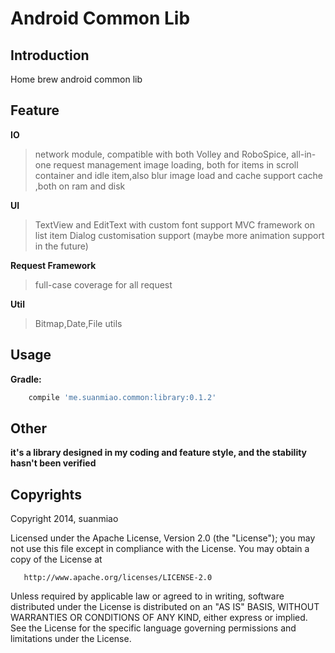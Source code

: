 # Android Common Lib

## Introduction

 Home brew android common lib

## Feature
  **IO**
  > network module, compatible with both Volley and RoboSpice, all-in-one request management
  > image loading, both for items in scroll container and idle item,also blur image load and cache support
  > cache ,both on ram and disk

  **UI**
  > TextView and EditText with custom font support
  > MVC framework on list item
  > Dialog customisation support (maybe more animation support in the future)

  **Request Framework**
  > full-case coverage for all request

  **Util**
  > Bitmap,Date,File utils

## Usage
**Gradle:**
```groovy
    compile 'me.suanmiao.common:library:0.1.2'
 ```

## Other
  **it's a library designed in my coding and feature style, and the stability hasn't been verified**

## Copyrights

Copyright 2014, suanmiao

   Licensed under the Apache License, Version 2.0 (the "License");
   you may not use this file except in compliance with the License.
   You may obtain a copy of the License at

       http://www.apache.org/licenses/LICENSE-2.0

   Unless required by applicable law or agreed to in writing, software
   distributed under the License is distributed on an "AS IS" BASIS,
   WITHOUT WARRANTIES OR CONDITIONS OF ANY KIND, either express or implied.
   See the License for the specific language governing permissions and
   limitations under the License.
